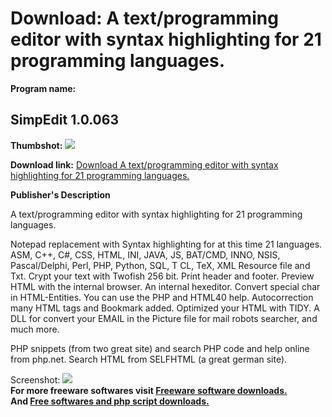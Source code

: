 # Download: A text/programming editor with syntax highlighting for 21 programming languages.

**Program name:**

## SimpEdit 1.0.063

  
**Thumbshot:** ![](http://www.freewarefiles.com/screenshot/simpedit1_md.gif)   
  
**Download link:** [Download A text/programming editor with syntax highlighting for 21 programming languages.](http://freesoftwares.boysofts.com/SimpEdit_program_27065.html)  
  


**Publisher's Description**  
  


A text/programming editor with syntax highlighting for 21 programming languages. 

Notepad replacement with Syntax highlighting for at this time 21 languages. ASM, C++, C#, CSS, HTML, INI, JAVA, JS, BAT/CMD, INNO, NSIS, Pascal/Delphi, Perl, PHP, Python, SQL, T CL, TeX, XML Resource file and Txt. Crypt your text with Twofish 256 bit. Print header and footer. Preview HTML with the internal browser. An internal hexeditor. Convert special char in HTML-Entities. You can use the PHP and HTML40 help. Autocorrection many HTML tags and Bookmark added. Optimized your HTML with TIDY. A DLL for convert your EMAIL in the Picture file for mail robots searcher, and much more.

PHP snippets (from two great site) and search PHP code and help online from php.net. Search HTML from SELFHTML (a great german site). 

  
  
Screenshot: ![](http://www.freewarefiles.com/screenshot/simpedit1.gif)   
**For more freeware softwares visit [Freeware software downloads.](http://freesoftwares.boysofts.com/)**   
**And [Free softwares and php script downloads.](http://www.boysofts.com/)**

